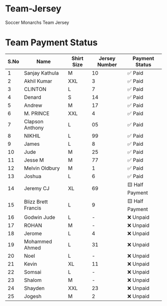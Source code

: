# Team-Jersey
Soccer Monarchs Team Jersey
# Team Payment Status

| S.No | Name                  | Shirt Size | Jersey Number | Payment Status |
|------|-----------------------|------------|---------------|----------------|
| 1    | Sanjay Kathula        | M          | 10            | ✅ Paid        |
| 2    | Akhil Kumar           | XXL        | 3             | ✅ Paid        |
| 3    | CLINTON               | L          | 7             | ✅ Paid        |
| 4    | Denard                | S          | 14            | ✅ Paid        |
| 5    | Andrew                | M          | 17            | ✅ Paid        |
| 6    | M. PRINCE             | XXL        | 4             | ✅ Paid        |
| 7    | Clapson Anthony       | L          | 05            | ✅ Paid        |
| 8    | NIKHIL                | L          | 99            | ✅ Paid        |
| 9    | James                 | L          | 8             | ✅ Paid        |
| 10   | Jude                  | M          | 25            | ✅ Paid        |
| 11   | Jesse M               | M          | 77            | ✅ Paid        |
| 12   | Melvin Oldbury        | M          | 1             | ✅ Paid        |
| 13   | Joshua                | L          | 6             | ✅ Paid        |
| 14   | Jeremy CJ             | XL         | 69            | 🟨 Half Payment|
| 15   | Blizz Brett Francis   | L          | 9             | 🟨 Half Payment|
| 16   | Godwin Jude           | L          | -             | ❌ Unpaid      |
| 17   | ROHAN                 | M          | -             | ❌ Unpaid      |
| 18   | Jerome                | L          | 4             | ❌ Unpaid      |
| 19   | Mohammed Ahmed        | L          | 31            | ❌ Unpaid      |
| 20   | Noel                  | L          | -             | ❌ Unpaid      |
| 21   | Kevin                 | XL         | 11            | ❌ Unpaid      |
| 22   | Somsai                | L          | -             | ❌ Unpaid      |
| 23   | Shalom                | M          | -             | ❌ Unpaid      |
| 24   | Shayden               | XXL        | 23            | ❌ Unpaid      |
| 25   | Jogesh                | M          | 2             | ❌ Unpaid      |

